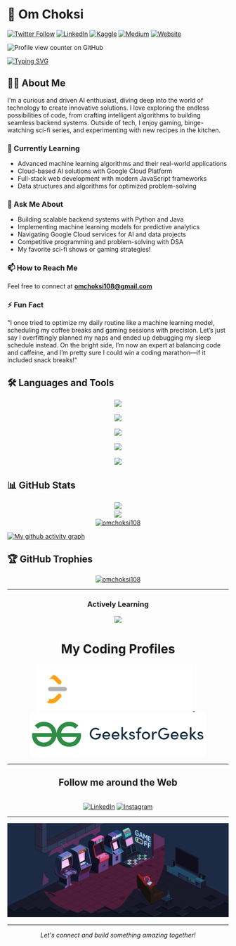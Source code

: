 # 🚀 Om Choksi

[![Twitter Follow](https://img.shields.io/twitter/follow/omchoksi108?logo=twitter&style=for-the-badge)](https://twitter.com/omchoksi108)
[![LinkedIn](https://img.shields.io/badge/-LINKEDIN-0077B5?style=for-the-badge&logo=linkedin&logoColor=white)](https://linkedin.com/in/omchoksi/)
[![Kaggle](https://img.shields.io/badge/-KAGGLE-20BEFF?style=for-the-badge&logo=kaggle&logoColor=white)](https://kaggle.com/omchoksi04)
[![Medium](https://img.shields.io/badge/-MEDIUM-000000?style=for-the-badge&logo=medium&logoColor=white)](https://medium.com/@omchoksi108)
<a href="https://omchoksi-portfolio.vercel.app/" target="_blank">
    <img src="https://img.shields.io/badge/-Website-FF5722?style=for-the-badge&logo=internet-explorer&logoColor=white" alt="Website" />
  </a>

![Profile view counter on GitHub](https://komarev.com/ghpvc/?username=omchoksi108)

[![Typing SVG](https://readme-typing-svg.demolab.com/?lines=Hello!+I'm+OM+CHOKSI;Passionate+about+technologies+and+its+limitless+possibilities!;center=true&color=40b983&duration=7000&multiline=false&width=1000)](https://github.com/omchoksi108)

## 👨‍💻 About Me

I'm a curious and driven AI enthusiast, diving deep into the world of technology to create innovative solutions. I love exploring the endless possibilities of code, from crafting intelligent algorithms to building seamless backend systems. Outside of tech, I enjoy gaming, binge-watching sci-fi series, and experimenting with new recipes in the kitchen.

### 🌱 Currently Learning

- Advanced machine learning algorithms and their real-world applications
- Cloud-based AI solutions with Google Cloud Platform
- Full-stack web development with modern JavaScript frameworks
- Data structures and algorithms for optimized problem-solving

### 💬 Ask Me About

- Building scalable backend systems with Python and Java
- Implementing machine learning models for predictive analytics
- Navigating Google Cloud services for AI and data projects
- Competitive programming and problem-solving with DSA
- My favorite sci-fi shows or gaming strategies!

### 📫 How to Reach Me

Feel free to connect at **omchoksi108@gmail.com**

### ⚡ Fun Fact

"I once tried to optimize my daily routine like a machine learning model, scheduling my coffee breaks and gaming sessions with precision. Let’s just say I overfittingly planned my naps and ended up debugging my sleep schedule instead. On the bright side, I’m now an expert at balancing code and caffeine, and I’m pretty sure I could win a coding marathon—if it included snack breaks!"

## 🛠️ Languages and Tools

<p align="center">
  <a href="https://skillicons.dev">
    <img src="https://skillicons.dev/icons?i=c,cpp,java,py" />
  </a>
</p>
<p align="center">
  <a href="https://skillicons.dev">
    <img src="https://skillicons.dev/icons?i=html,css,bootstrap,tailwind,react" />
  </a>
</p>
<p align="center">
  <a href="https://skillicons.dev">
    <img src="https://skillicons.dev/icons?i=git,github,netlify,vercel,vscode,visualstudio" />
  </a>
</p>
<p align="center">
  <a href="https://skillicons.dev">
    <img src="https://skillicons.dev/icons?i=js,ts,nodejs,express,nextjs" />
  </a>
</p>
<p align="center">
  <a href="https://skillicons.dev">
    <img src="https://skillicons.dev/icons?i=flask,mysql,mongodb,gcp" />
  </a>
</p>

## 📊 GitHub Stats

<div align="center">
	<a href="https://github.com/omchoksi108" target="_blank">
  		<img src="https://github-readme-stats.vercel.app/api/top-langs?username=omchoksi108&show_icons=true&locale=en&layout=compact&theme=transparent&hide_border=true" width="80%"/>
	</a>
</div>

<div align="center">
	<a href="https://github.com/omchoksi108" target="_blank">
  		<img src="https://github-readme-stats.vercel.app/api?username=omchoksi108&show_icons=true&locale=en&langs_count=20&count_private=true&theme=transparent&hide_border=true" width="80%"/>
	</a>
</div>

<div align="center">
	<a href="https://github.com/omchoksi108" target="_blank">
  		<img src="https://github-readme-streak-stats.herokuapp.com?user=omchoksi108&theme=vue&background=00000000&hide_border=true&date_format=M%20j%5B%2C%20Y%5D" alt="omchoksi108" width="80%"/>
	</a>
</div>

[![My github activity graph](https://github-readme-activity-graph.vercel.app/graph?username=omchoksi108&theme=vue&bg_color=00000000&hide_border=true)](https://omchoksi108.github.io/portfolio/)

## 🏆 GitHub Trophies

<div align="center">
	<a href="https://github.com/omchoksi108" target="_blank">
  		<img src="https://github-profile-trophy.vercel.app/?username=omchoksi108&no-bg=true&theme=radical&no-frame=true&title=Commits,MultiLanguage,PullRequest,Repositories,Followers,Stars&column=6" alt="omchoksi108" width=200% height=100%/>
	</a>
</div>

---

<h3 align="center">Actively Learning</h3>
<p align="center">
	<a href="https://github.com/omchoksi108" target="_blank">
		<img src="https://res.cloudinary.com/superfolio/image/upload/v1620689979/68747470733a2f2f692e70696e696d672e636f6d2f6f726967696e616c732f63362f33332f63322f63363333633230656465383266306530636564376435373064626533613166332e676966_yjuh2s.gif">
	</a>
</p>

<h1 align="center">My Coding Profiles</h1>
<div align="center">
	<a href="https://leetcode.com/omchoksi_23aiml010/" target="_blank">
		<img src="https://github.com/omchoksi108/omchoksi108/blob/main/assets/leetcode.png" alt="leetcode-profile"/>
	</a>
	<span> </span>
	<span> </span>
	<a href="https://auth.geeksforgeeks.org/user/omchoksii" target="_blank">
		<img src="https://github.com/omchoksi108/omchoksi108/blob/main/assets/gfg.png" alt="gfg-profile"/>
	</a>
</div>

---

<div align="center">
  <h2>Follow me around the Web</h2><br>
  <a href="https://www.linkedin.com/in/omchoksi" target="_blank"><img src="https://img.shields.io/badge/LinkedIn-%230077B5.svg?&style=flat-square&logo=linkedin&logoColor=white" alt="LinkedIn"></a>
  <a href="https://www.instagram.com/omchoksii" target="_blank"><img src="https://img.shields.io/badge/Instagram-%23E4405F.svg?&style=flat-square&logo=instagram&logoColor=white" alt="Instagram"></a>
</div>

---

<p align="center">
  <img src="https://github.com/omchoksi108/omchoksi108/blob/main/assets/Cool.gif">
</p>

---

<p align="center">
  <i>Let's connect and build something amazing together!</i>
</p>
